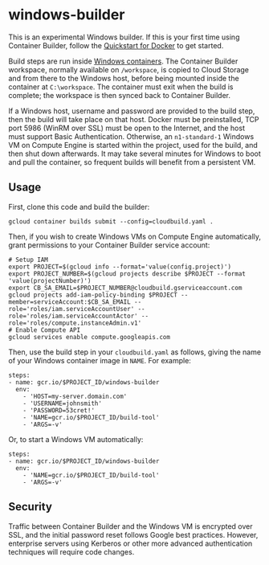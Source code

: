 # windows-builder

This is an experimental Windows builder.  If this is your first time using Container Builder, follow the [Quickstart for Docker](https://cloud.google.com/container-builder/docs/quickstart-docker) to
get started.

Build steps are run inside [Windows containers](https://docs.microsoft.com/en-us/virtualization/windowscontainers/about/).  The Container Builder workspace, normally available on `/workspace`, is copied to Cloud Storage and from there to the Windows host, before being mounted inside the container at `C:\workspace`.  The container must exit when the build is complete; the workspace is then synced back to Container Builder.

If a Windows host, username and password are provided to the build step, then the build will take place on that host.  Docker must be preinstalled, TCP port 5986 (WinRM over SSL) must be open to the Internet, and the host must support Basic Authentication.  Otherwise, an `n1-standard-1` Windows VM on Compute Engine is started within the project, used for the build, and then shut down afterwards.  It may take several minutes for Windows to boot and pull the container, so frequent builds will benefit from a persistent VM.

## Usage

First, clone this code and build the builder:

```
gcloud container builds submit --config=cloudbuild.yaml .
```

Then, if you wish to create Windows VMs on Compute Engine automatically, grant permissions to your Container Builder service account:

```
# Setup IAM
export PROJECT=$(gcloud info --format='value(config.project)')
export PROJECT_NUMBER=$(gcloud projects describe $PROJECT --format 'value(projectNumber)')
export CB_SA_EMAIL=$PROJECT_NUMBER@cloudbuild.gserviceaccount.com
gcloud projects add-iam-policy-binding $PROJECT --member=serviceAccount:$CB_SA_EMAIL --role='roles/iam.serviceAccountUser' --role='roles/iam.serviceAccountActor' --role='roles/compute.instanceAdmin.v1'
# Enable Compute API
gcloud services enable compute.googleapis.com
```

Then, use the build step in your `cloudbuild.yaml` as follows, giving the name of your Windows container image in `NAME`.  For example:

```
steps:
- name: gcr.io/$PROJECT_ID/windows-builder
  env:
    - 'HOST=my-server.domain.com'
    - 'USERNAME=johnsmith'
    - 'PASSWORD=53cret!'
    - 'NAME=gcr.io/$PROJECT_ID/build-tool'
    - 'ARGS=-v'
```

Or, to start a Windows VM automatically:

```
steps:
- name: gcr.io/$PROJECT_ID/windows-builder
  env:
    - 'NAME=gcr.io/$PROJECT_ID/build-tool'
    - 'ARGS=-v'
```

## Security

Traffic between Container Builder and the Windows VM is encrypted over SSL, and the initial password reset follows Google best practices.  However, enterprise servers using Kerberos or other more advanced authentication techniques will require code changes.


